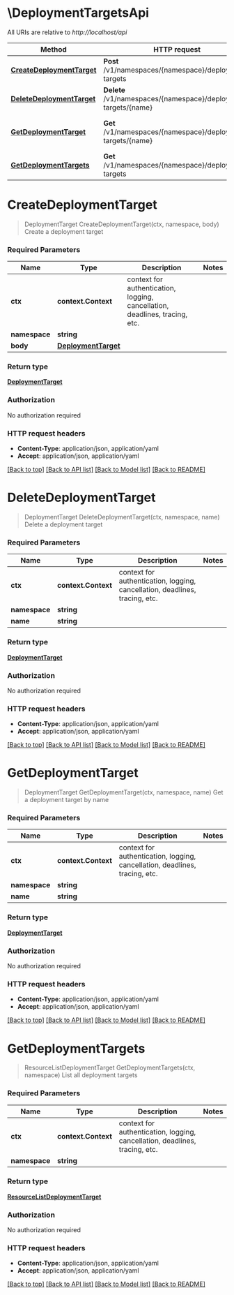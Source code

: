 # \DeploymentTargetsApi

All URIs are relative to *http://localhost/api*

Method | HTTP request | Description
------------- | ------------- | -------------
[**CreateDeploymentTarget**](DeploymentTargetsApi.md#CreateDeploymentTarget) | **Post** /v1/namespaces/{namespace}/deployment-targets | Create a deployment target
[**DeleteDeploymentTarget**](DeploymentTargetsApi.md#DeleteDeploymentTarget) | **Delete** /v1/namespaces/{namespace}/deployment-targets/{name} | Delete a deployment target
[**GetDeploymentTarget**](DeploymentTargetsApi.md#GetDeploymentTarget) | **Get** /v1/namespaces/{namespace}/deployment-targets/{name} | Get a deployment target by name
[**GetDeploymentTargets**](DeploymentTargetsApi.md#GetDeploymentTargets) | **Get** /v1/namespaces/{namespace}/deployment-targets | List all deployment targets


# **CreateDeploymentTarget**
> DeploymentTarget CreateDeploymentTarget(ctx, namespace, body)
Create a deployment target



### Required Parameters

Name | Type | Description  | Notes
------------- | ------------- | ------------- | -------------
 **ctx** | **context.Context** | context for authentication, logging, cancellation, deadlines, tracing, etc.
  **namespace** | **string**|  | 
  **body** | [**DeploymentTarget**](DeploymentTarget.md)|  | 

### Return type

[**DeploymentTarget**](DeploymentTarget.md)

### Authorization

No authorization required

### HTTP request headers

 - **Content-Type**: application/json, application/yaml
 - **Accept**: application/json, application/yaml

[[Back to top]](#) [[Back to API list]](../README.md#documentation-for-api-endpoints) [[Back to Model list]](../README.md#documentation-for-models) [[Back to README]](../README.md)

# **DeleteDeploymentTarget**
> DeploymentTarget DeleteDeploymentTarget(ctx, namespace, name)
Delete a deployment target



### Required Parameters

Name | Type | Description  | Notes
------------- | ------------- | ------------- | -------------
 **ctx** | **context.Context** | context for authentication, logging, cancellation, deadlines, tracing, etc.
  **namespace** | **string**|  | 
  **name** | **string**|  | 

### Return type

[**DeploymentTarget**](DeploymentTarget.md)

### Authorization

No authorization required

### HTTP request headers

 - **Content-Type**: application/json, application/yaml
 - **Accept**: application/json, application/yaml

[[Back to top]](#) [[Back to API list]](../README.md#documentation-for-api-endpoints) [[Back to Model list]](../README.md#documentation-for-models) [[Back to README]](../README.md)

# **GetDeploymentTarget**
> DeploymentTarget GetDeploymentTarget(ctx, namespace, name)
Get a deployment target by name



### Required Parameters

Name | Type | Description  | Notes
------------- | ------------- | ------------- | -------------
 **ctx** | **context.Context** | context for authentication, logging, cancellation, deadlines, tracing, etc.
  **namespace** | **string**|  | 
  **name** | **string**|  | 

### Return type

[**DeploymentTarget**](DeploymentTarget.md)

### Authorization

No authorization required

### HTTP request headers

 - **Content-Type**: application/json, application/yaml
 - **Accept**: application/json, application/yaml

[[Back to top]](#) [[Back to API list]](../README.md#documentation-for-api-endpoints) [[Back to Model list]](../README.md#documentation-for-models) [[Back to README]](../README.md)

# **GetDeploymentTargets**
> ResourceListDeploymentTarget GetDeploymentTargets(ctx, namespace)
List all deployment targets



### Required Parameters

Name | Type | Description  | Notes
------------- | ------------- | ------------- | -------------
 **ctx** | **context.Context** | context for authentication, logging, cancellation, deadlines, tracing, etc.
  **namespace** | **string**|  | 

### Return type

[**ResourceListDeploymentTarget**](ResourceListDeploymentTarget.md)

### Authorization

No authorization required

### HTTP request headers

 - **Content-Type**: application/json, application/yaml
 - **Accept**: application/json, application/yaml

[[Back to top]](#) [[Back to API list]](../README.md#documentation-for-api-endpoints) [[Back to Model list]](../README.md#documentation-for-models) [[Back to README]](../README.md)

